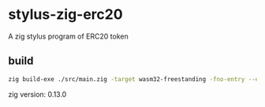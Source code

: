 # stylus-zig-erc20
A zig stylus program of ERC20 token

## build
```bash
zig build-exe ./src/main.zig -target wasm32-freestanding -fno-entry --export=user_entrypoint -OReleaseSmall --export=user_entrypoint
```
zig version: 0.13.0